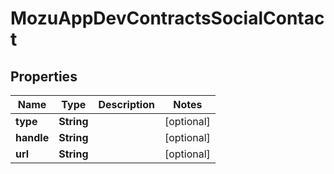 
# MozuAppDevContractsSocialContact

## Properties
Name | Type | Description | Notes
------------ | ------------- | ------------- | -------------
**type** | **String** |  |  [optional]
**handle** | **String** |  |  [optional]
**url** | **String** |  |  [optional]



